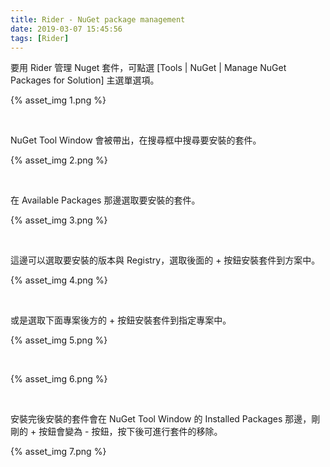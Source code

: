 ```yaml
---
title: Rider - NuGet package management
date: 2019-03-07 15:45:56
tags: [Rider]
---
```


要用 Rider 管理 Nuget 套件，可點選 [Tools | NuGet | Manage NuGet Packages for Solution] 主選單選項。  

<!-- More -->

{% asset_img 1.png %}

<br/>


NuGet Tool Window 會被帶出，在搜尋框中搜尋要安裝的套件。  

{% asset_img 2.png %}

<br/>


在 Available Packages 那邊選取要安裝的套件。  

{% asset_img 3.png %}

<br/>


這邊可以選取要安裝的版本與 Registry，選取後面的 + 按鈕安裝套件到方案中。  

{% asset_img 4.png %}

<br/>


或是選取下面專案後方的 + 按鈕安裝套件到指定專案中。  

{% asset_img 5.png %}

<br/>


{% asset_img 6.png %}

<br/>


安裝完後安裝的套件會在 NuGet Tool Window 的 Installed Packages 那邊，剛剛的 + 按鈕會變為 - 按鈕，按下後可進行套件的移除。

{% asset_img 7.png %}

<br/>
